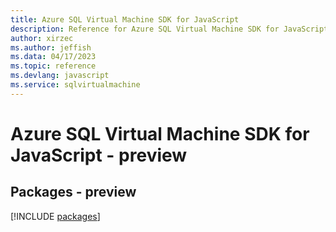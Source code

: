 ```yaml
---
title: Azure SQL Virtual Machine SDK for JavaScript
description: Reference for Azure SQL Virtual Machine SDK for JavaScript
author: xirzec
ms.author: jeffish
ms.data: 04/17/2023
ms.topic: reference
ms.devlang: javascript
ms.service: sqlvirtualmachine
---
```

# Azure SQL Virtual Machine SDK for JavaScript - preview
## Packages - preview
[!INCLUDE [packages](sql-virtual-machine-index.md)]